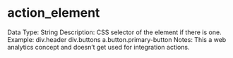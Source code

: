 # action_element

Data Type: String
Description: CSS selector of the element if there is one.
Example: div.header div.buttons a.button.primary-button
Notes: This a web analytics concept and doesn’t get used for integration actions.